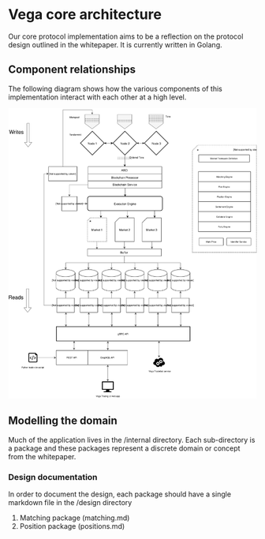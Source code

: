 # Vega core architecture

Our core protocol implementation aims to be a reflection on the protocol design outlined in the whitepaper. It is currently written in Golang.

## Component relationships

The following diagram shows how the various components of this implementation interact with each other at a high level.

![Vega core protocol architecture](diagrams/design-architecture-191003001.svg "Vega core protocol architecture")

## Modelling the domain

Much of the application lives in the /internal directory. Each sub-directory is a package and these packages represent a discrete domain or concept from the whitepaper.

### Design documentation

In order to document the design, each package should have a single markdown file in the /design directory

1. Matching package (matching.md)
2. Position package (positions.md)